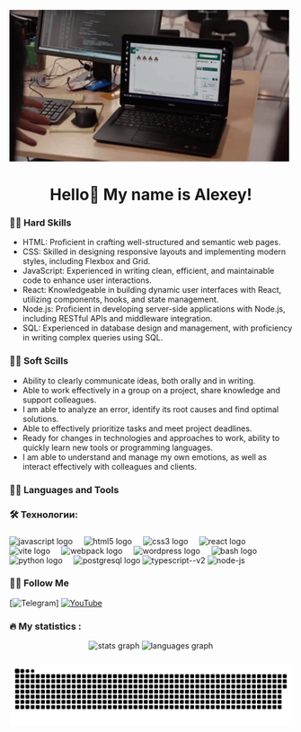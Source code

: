 ![Header](./assets/c6060934b339ff4f4f9cf7796a4744405111619bc74ab8b9bde739b29b28cf94.gif)

<h1 align="center">Hello👋 My name is Alexey!</h1>


<h3 align="left">👩‍💻  Hard Skills</h3>

- HTML: Proficient in crafting well-structured and semantic web pages.
- CSS: Skilled in designing responsive layouts and implementing modern styles, including Flexbox and Grid.
- JavaScript: Experienced in writing clean, efficient, and maintainable code to enhance user interactions.
- React: Knowledgeable in building dynamic user interfaces with React, utilizing components, hooks, and state management.
- Node.js: Proficient in developing server-side applications with Node.js, including RESTful APIs and middleware integration.
- SQL: Experienced in database design and management, with proficiency in writing complex queries using SQL.
  
<h3 align="left">👩‍💻  Soft Scills</h3>

- Ability to clearly communicate ideas, both orally and in writing. 
- Able to work effectively in a group on a project, share knowledge and support colleagues.
- I am able to analyze an error, identify its root causes and find optimal solutions. 
- Able to effectively prioritize tasks and meet project deadlines. 
- Ready for changes in technologies and approaches to work, ability to quickly learn new tools or programming languages.
- I am able to understand and manage my own emotions, as well as interact effectively with colleagues and clients.
  

<h3 align="left">👩‍💻  Languages and Tools</h3>

###

<h3 align="left">🛠 Технологии:</h3>

###

<div align="left">
  <img src="https://cdn.jsdelivr.net/gh/devicons/devicon/icons/javascript/javascript-original.svg" height="40" alt="javascript logo"  />
  <img width="12" />
  <img src="https://cdn.jsdelivr.net/gh/devicons/devicon/icons/html5/html5-original.svg" height="40" alt="html5 logo"  />
  <img width="12" />
  <img src="https://cdn.jsdelivr.net/gh/devicons/devicon/icons/css3/css3-original.svg" height="40" alt="css3 logo"  />
  <img width="12" />
  <img src="https://cdn.jsdelivr.net/gh/devicons/devicon/icons/react/react-original.svg" height="40" alt="react logo"  />
  <img width="12" />
  <img src="https://skillicons.dev/icons?i=vite" height="40" alt="vite logo"  />
  <img width="12" />
  <img src="https://cdn.simpleicons.org/webpack/8DD6F9" height="40" alt="webpack logo"  />
  <img width="12" />
  <img src="https://skillicons.dev/icons?i=wordpress" height="40" alt="wordpress logo"  />
  <img width="12" />
  <img src="https://cdn.simpleicons.org/gnubash/4EAA25" height="40" alt="bash logo"  />
  <img width="12" />
  <img src="https://skillicons.dev/icons?i=py" height="40" alt="python logo"  />
  <img width="12" />
  <img src="https://skillicons.dev/icons?i=postgres" height="40" alt="postgresql logo"  />
  <img width="40" height="40" src="https://img.icons8.com/fluency/48/typescript--v2.png" alt="typescript--v2"/>
<img width="40" height="40" src="https://img.icons8.com/fluency/48/node-js.png" alt="node-js"/>
</div>

###

<h3 align="left">👩‍💻  Follow Me</h3>

[![Telegram](https://img.shields.io/badge/-Telegram-090909?style=for-the-badge&logo=telegram&logoColor=27A0D9)]
[![YouTube](https://img.shields.io/badge/-YouTube-090909?style=for-the-badge&logo=YouTube&logoColor=FF0000)](https://www.youtube.com/channel/UCpszbNa-TYpvy_sxvGimZpg)

###

<h3 align="left">🔥   My statistics :</h3>

<!-- ###

<div align="center">
  <img src="https://streak-stats.demolab.com?user=krasnopevtsevalexey&locale=en&mode=daily&theme=dark&hide_border=false&border_radius=5&order=3" height="220" alt="streak graph"  />
</div>

### -->

<div align="center">
  <img src="https://github-readme-stats.vercel.app/api?username=krasnopevtsevalexey&hide_title=false&hide_rank=false&show_icons=true&include_all_commits=true&count_private=true&disable_animations=false&theme=dracula&locale=en&hide_border=false&order=1" height="150" alt="stats graph"  />
  <img src="https://github-readme-stats.vercel.app/api/top-langs?username=krasnopevtsevalexey&locale=en&hide_title=false&layout=compact&card_width=320&langs_count=5&theme=dracula&hide_border=false&order=2" height="150" alt="languages graph"  />
</div>

###

###

<p align="center">
 <img width="600" src="assets/github-snake.svg" alt="snake"/>
</p>

###
